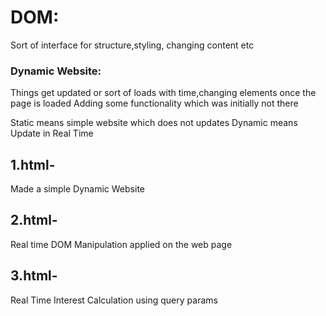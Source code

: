 # DOM:
Sort of interface for structure,styling, changing content etc

### Dynamic Website:
Things get updated or sort of loads with time,changing elements once the page is loaded
Adding some functionality which was initially not there

Static means simple website which does not updates
Dynamic means Update in Real Time

## 1.html-
Made a simple Dynamic Website

## 2.html-
Real time DOM Manipulation applied on the web page

## 3.html-
Real Time Interest Calculation using query params